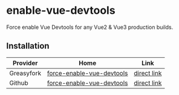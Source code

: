 # enable-vue-devtools

Force enable Vue Devtools for any Vue2 & Vue3 production builds.

## Installation

| Provider | Home | Link |
|--|--|--|
| Greasyfork | [force-enable-vue-devtools](https://greasyfork.org/scripts/396985-force-enable-vue-devtools) | [direct link](https://greasyfork.org/scripts/396985-force-enable-vue-devtools/code/Force%20Enable%20Vue%20Devtools.user.js) |
| Github | [force-enable-vue-devtools](https://github.com/EHfive/userscripts/tree/master/userscripts/enbale-vue-devtools) | [direct link](https://github.com/EHfive/userscripts/raw/master/userscripts/enbale-vue-devtools/dist/enable-vue-devtools.user.js) |

